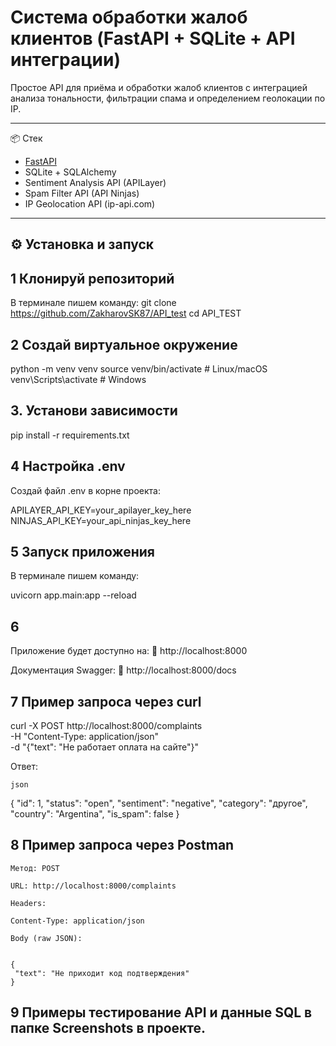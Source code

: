 # Система обработки жалоб клиентов (FastAPI + SQLite + API интеграции)

Простое API для приёма и обработки жалоб клиентов с интеграцией анализа тональности, фильтрации спама и определением геолокации по IP.

---

📦 Стек

- [FastAPI](https://fastapi.tiangolo.com/)
- SQLite + SQLAlchemy
- Sentiment Analysis API (APILayer)
- Spam Filter API (API Ninjas)
- IP Geolocation API (ip-api.com)

---

## ⚙️ Установка и запуск

 ## 1 Клонируй репозиторий  

   В терминале пишем команду: 
git clone https://github.com/ZakharovSK87/API_test
cd API_TEST

## 2 Создай виртуальное окружение

python -m venv venv
source venv/bin/activate      # Linux/macOS
venv\Scripts\activate         # Windows


## 3. Установи зависимости

pip install -r requirements.txt

## 4 Настройка .env

Создай файл .env в корне проекта:

APILAYER_API_KEY=your_apilayer_key_here
NINJAS_API_KEY=your_api_ninjas_key_here


## 5  Запуск приложения

В терминале пишем команду:

uvicorn app.main:app --reload

## 6 

Приложение будет доступно на:
📍 http://localhost:8000

Документация Swagger:
📘 http://localhost:8000/docs

## 7  Пример запроса через curl

curl -X POST http://localhost:8000/complaints \
  -H "Content-Type: application/json" \
  -d "{\"text\": \"Не работает оплата на сайте\"}"

  Ответ:

    json

  {
    "id": 1,
    "status": "open",
    "sentiment": "negative",
    "category": "другое",
    "country": "Argentina",
    "is_spam": false
}


## 8 Пример запроса через Postman

    Метод: POST

    URL: http://localhost:8000/complaints

    Headers:

    Content-Type: application/json

    Body (raw JSON):


    {
     "text": "Не приходит код подтверждения"
    }

## 9 Примеры тестирование API и данные SQL в папке Screenshots в проекте.





